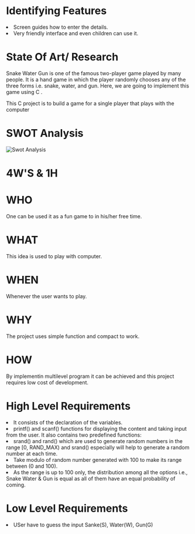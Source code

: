 # Identifying Features

<li> Screen guides how to enter the details.</li>
<li>  Very friendly interface and even children can use it.</li>

# State Of Art/ Research

Snake Water Gun is one of the famous two-player game played by many people. It is a hand game in which the player randomly chooses any of the three forms i.e. snake, water, and gun. Here, we are going to implement this game using C . 

This C project is to build a game for a single player that plays with the computer

# SWOT Analysis

![Swot Analysis](https://user-images.githubusercontent.com/98880912/153577257-873e1802-1b72-4d31-89a8-70874431c86e.jpg)

# 4W'S & 1H

# WHO
  One can be used it as a fun game to in his/her free time.
  
# WHAT
  This idea is used to play with computer.
  
# WHEN
  Whenever the user wants to play.
  
# WHY
  The project uses simple function and compact to work.
  
# HOW
  By implementin multilevel program it can be achieved and this project requires low cost of development.

# High Level Requirements
 
<li> It consists of the declaration of the variables. </li>
<li> printf() and scanf() functions for displaying the content and taking input from the user. It also contains  two predefined functions:</li>
<li> srand() and rand() which are used to generate random numbers in the range [0, RAND_MAX) and srand() especially will help to generate a random number at each time.</li>
<li> Take modulo of random number generated with 100 to make its range between (0 and 100).</li>
<li> As the range is up to 100 only, the distribution among all the options i.e., Snake Water & Gun is equal as all of them have an equal probability of coming.</li>

# Low Level Requirements

<li> USer have to guess the input Sanke(S), Water(W), Gun(G) </li>
